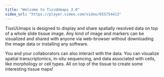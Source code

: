 ```yaml
---
title: "Welcome to TissUUmaps 3.0"
video_url: "https://player.vimeo.com/video/655754413"
---
```


TissUUmaps is designed to display and share spatially resolved data on top of a whole slide tissue image. Any kind of image and markers 
can be visualized and shared with anyone via web-browser without downloading the image data or installing any software. 

You and your collaborators can also interact with the data. You can visualize spatial transcriptomics, in-situ sequencing, and data associated with cells, like morphology or cell types. 
All on top of the tissue to create some interesting tissue maps!